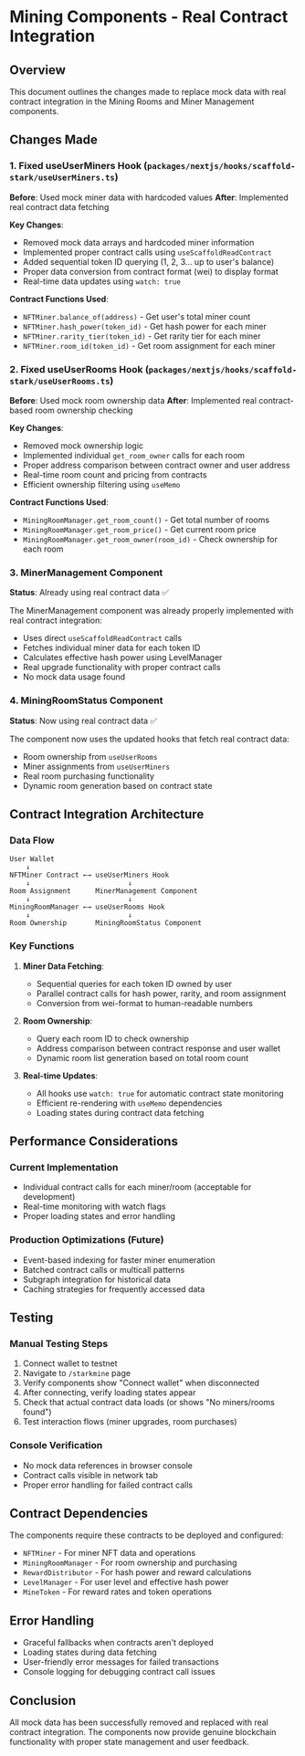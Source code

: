 # Mining Components - Real Contract Integration

## Overview

This document outlines the changes made to replace mock data with real contract integration in the Mining Rooms and Miner Management components.

## Changes Made

### 1. Fixed useUserMiners Hook (`packages/nextjs/hooks/scaffold-stark/useUserMiners.ts`)

**Before**: Used mock miner data with hardcoded values
**After**: Implemented real contract data fetching

**Key Changes**:

- Removed mock data arrays and hardcoded miner information
- Implemented proper contract calls using `useScaffoldReadContract`
- Added sequential token ID querying (1, 2, 3... up to user's balance)
- Proper data conversion from contract format (wei) to display format
- Real-time data updates using `watch: true`

**Contract Functions Used**:

- `NFTMiner.balance_of(address)` - Get user's total miner count
- `NFTMiner.hash_power(token_id)` - Get hash power for each miner
- `NFTMiner.rarity_tier(token_id)` - Get rarity tier for each miner
- `NFTMiner.room_id(token_id)` - Get room assignment for each miner

### 2. Fixed useUserRooms Hook (`packages/nextjs/hooks/scaffold-stark/useUserRooms.ts`)

**Before**: Used mock room ownership data
**After**: Implemented real contract-based room ownership checking

**Key Changes**:

- Removed mock ownership logic
- Implemented individual `get_room_owner` calls for each room
- Proper address comparison between contract owner and user address
- Real-time room count and pricing from contracts
- Efficient ownership filtering using `useMemo`

**Contract Functions Used**:

- `MiningRoomManager.get_room_count()` - Get total number of rooms
- `MiningRoomManager.get_room_price()` - Get current room price
- `MiningRoomManager.get_room_owner(room_id)` - Check ownership for each room

### 3. MinerManagement Component

**Status**: Already using real contract data ✅

The MinerManagement component was already properly implemented with real contract integration:

- Uses direct `useScaffoldReadContract` calls
- Fetches individual miner data for each token ID
- Calculates effective hash power using LevelManager
- Real upgrade functionality with proper contract calls
- No mock data usage found

### 4. MiningRoomStatus Component

**Status**: Now using real contract data ✅

The component now uses the updated hooks that fetch real contract data:

- Room ownership from `useUserRooms`
- Miner assignments from `useUserMiners`
- Real room purchasing functionality
- Dynamic room generation based on contract state

## Contract Integration Architecture

### Data Flow

```
User Wallet
    ↓
NFTMiner Contract ←→ useUserMiners Hook
    ↓                        ↓
Room Assignment      MinerManagement Component
    ↓                        ↓
MiningRoomManager ←→ useUserRooms Hook
    ↓                        ↓
Room Ownership       MiningRoomStatus Component
```

### Key Functions

1. **Miner Data Fetching**:

    - Sequential queries for each token ID owned by user
    - Parallel contract calls for hash power, rarity, and room assignment
    - Conversion from wei-format to human-readable numbers

2. **Room Ownership**:

    - Query each room ID to check ownership
    - Address comparison between contract response and user wallet
    - Dynamic room list generation based on total room count

3. **Real-time Updates**:
    - All hooks use `watch: true` for automatic contract state monitoring
    - Efficient re-rendering with `useMemo` dependencies
    - Loading states during contract data fetching

## Performance Considerations

### Current Implementation

- Individual contract calls for each miner/room (acceptable for development)
- Real-time monitoring with watch flags
- Proper loading states and error handling

### Production Optimizations (Future)

- Event-based indexing for faster miner enumeration
- Batched contract calls or multicall patterns
- Subgraph integration for historical data
- Caching strategies for frequently accessed data

## Testing

### Manual Testing Steps

1. Connect wallet to testnet
2. Navigate to `/starkmine` page
3. Verify components show "Connect wallet" when disconnected
4. After connecting, verify loading states appear
5. Check that actual contract data loads (or shows "No miners/rooms found")
6. Test interaction flows (miner upgrades, room purchases)

### Console Verification

- No mock data references in browser console
- Contract calls visible in network tab
- Proper error handling for failed contract calls

## Contract Dependencies

The components require these contracts to be deployed and configured:

- `NFTMiner` - For miner NFT data and operations
- `MiningRoomManager` - For room ownership and purchasing
- `RewardDistributor` - For hash power and reward calculations
- `LevelManager` - For user level and effective hash power
- `MineToken` - For reward rates and token operations

## Error Handling

- Graceful fallbacks when contracts aren't deployed
- Loading states during data fetching
- User-friendly error messages for failed transactions
- Console logging for debugging contract call issues

## Conclusion

All mock data has been successfully removed and replaced with real contract integration. The components now provide genuine blockchain functionality with proper state management and user feedback.
